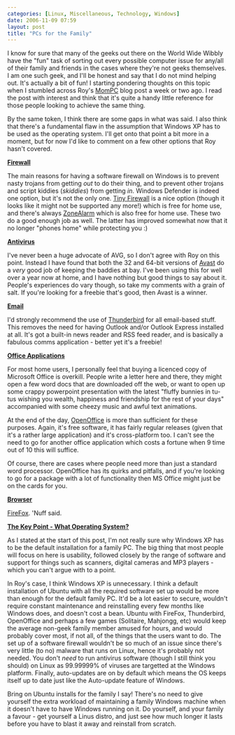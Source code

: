 ```yaml
---
categories: [Linux, Miscellaneous, Technology, Windows]
date: 2006-11-09 07:59
layout: post
title: "PCs for the Family"
---
```

I know for sure that many of the geeks out there on the World Wide Wibbly have the "fun" task of sorting out every possible computer issue for any/all of their family and friends in the cases where they're not geeks themselves. I am one such geek, and I'll be honest and say that I do not mind helping out. It's actually a bit of fun! I starting pondering thoughts on this topic when I stumbled across Roy's <a href="http://weblogs.asp.net/rosherove/archive/posts/MomPC-_2D00_-Creating-a-parent-safe-PC.aspx" title="ISerializable - Roy Osherove's Blog : MomPC - Creating a parent safe PC" target="_blank">MomPC</a> blog post a week or two ago. I read the post with interest and think that it's quite a handy little reference for those people looking to achieve the same thing.

By the same token, I think there are some gaps in what was said. I also think that there's a fundamental flaw in the assumption that Windows XP has to be used as the operating system. I'll get onto that point a bit more in a moment, but for now I'd like to comment on a few other options that Roy hasn't covered.

<strong><u>Firewall</u></strong>

The main reasons for having a software firewall on Windows is to prevent nasty trojans from getting <em>out</em> to do their thing, and to prevent other trojans and script kiddies (<em>skiddies</em>) from getting <em>in</em>. Windows Defender is indeed one option, but it's not the only one. <a href="http://www.webmasterfree.com/tpfw.html" title="Tiny Firewall" target="_blank">Tiny Firewall</a> is a nice option (though it looks like it might not be supported any more!) which is free for home use, and there's always <a href="http://www.zonelabs.com/store/content/company/products/znalm/freeDownload.jsp?dc=12bms&ctry=GB&lang=en" title="Zone Labs ZoneAlarm" target="_blank">ZoneAlarm</a> which is also free for home use. These two do a good enough job as well. The latter has improved somewhat now that it no longer "phones home" while protecting you :)

<strong><u>Antivirus</u></strong>

I've never been a huge advocate of AVG, so I don't agree with Roy on this point. Instead I have found that both the 32 and 64-bit versions of <a href="http://www.avast.com/" title="Avast" target="_blank">Avast</a> do a <em>very</em> good job of keeping the baddies at bay. I've been using this for well over a year now at home, and I have nothing but good things to say about it. People's experiences do vary though, so take my comments with a grain of salt. If you're looking for a freebie that's good, then Avast is a winner.

<strong><u>Email</u></strong>

I'd strongly recommend the use of <a href="http://www.mozilla.com/thunderbird/" title="Mozilla Thunderbird" target="_blank">Thunderbird</a> for all email-based stuff. This removes the need for having Outlook and/or Outlook Express installed at all. It's got a built-in news reader and RSS feed reader, and is basically a fabulous comms application - better yet it's a freebie!

<strong><u>Office Applications</u></strong>

For most home users, I personally feel that buying a licenced copy of Microsoft Office is overkill. People write a letter here and there, they might open a few word docs that are downloaded off the web, or want to open up some crappy powerpoint presentation with the latest "fluffy bunnies in tu-tus wishing you wealth, happiness and friendship for the rest of your days" accompanied with some cheezy music and awful text animations.

At the end of the day, <a href="http://www.openoffice.org/" title="OpenOffice" target="_blank">OpenOffice</a> is more than sufficient for these purposes. Again, it's free software, it has fairly regular releases (given that it's a rather large application) and it's cross-platform too. I can't see the need to go for another office application which costs a fortune when 9 time out of 10 this will suffice.

Of course, there are cases where people need more than just a standard word processor. OpenOffice has its quirks and pitfalls, and if you're looking to go for a package with a lot of functionality then MS Office might just be on the cards for you.

<strong><u>Browser</u></strong>

<a href="http://www.getfirefox.com/" title="FireFox" target="_blank">FireFox</a>. 'Nuff said.

<strong><u>The Key Point - What Operating System?</u></strong>

As I stated at the start of this post, I'm not really sure why Windows XP has to be the default installation for a family PC. The big thing that most people will focus on here is usability, followed closely by the range of software and support for things such as scanners, digital cameras and MP3 players - which you can't argue with to a point.

In Roy's case, I think Windows XP is unnecessary. I think a default installation of Ubuntu with all the required software set up would be more than enough for the default family PC. It'd be a lot easier to secure, wouldn't require constant maintenance and reinstalling every few months like Windows does, and doesn't cost a bean. Ubuntu with FireFox, Thunderbird, OpenOffice and perhaps a few games (Solitaire, Mahjongg, etc) would keep the average non-geek family member amused for hours, and would probably cover most, if not all, of the things that the users want to do. The set up of a software firewall wouldn't be so much of an issue since there's very little (to no) malware that runs on Linux, hence it's probably not needed. You don't <em>need</em> to run antivirus software (though I still think you should) on Linux as 99.99999% of viruses are targetted at the Windows platform. Finally, auto-updates are on by default which means the OS keeps itself up to date just like the Auto-update feature of Windows.

Bring on Ubuntu installs for the family I say! There's no need to give yourself the extra workload of maintaining a family Windows machine when it doesn't have to have Windows running on it. Do yourself, and your family a favour - get yourself a Linus distro, and just see how much longer it lasts before you have to blast it away and reinstall from scratch.
